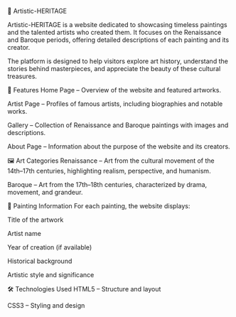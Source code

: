 🎨 Artistic-HERITAGE

Artistic-HERITAGE is a website dedicated to showcasing timeless paintings and the talented artists who created them. It focuses on the Renaissance and Baroque periods, offering detailed descriptions of each painting and its creator.

The platform is designed to help visitors explore art history, understand the stories behind masterpieces, and appreciate the beauty of these cultural treasures.

📌 Features
Home Page – Overview of the website and featured artworks.

Artist Page – Profiles of famous artists, including biographies and notable works.

Gallery – Collection of Renaissance and Baroque paintings with images and descriptions.

About Page – Information about the purpose of the website and its creators.

🖼️ Art Categories
Renaissance – Art from the cultural movement of the 14th–17th centuries, highlighting realism, perspective, and humanism.

Baroque – Art from the 17th–18th centuries, characterized by drama, movement, and grandeur.

📖 Painting Information
For each painting, the website displays:

Title of the artwork

Artist name

Year of creation (if available)

Historical background

Artistic style and significance

🛠️ Technologies Used
HTML5 – Structure and layout

CSS3 – Styling and design
